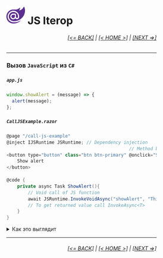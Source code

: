 <div style="width:80%; margin-left:10%;">

# <img src="./images/blazor_logo_transparent.png " width="50" /> JS Iterop

<div style="text-align:right;">

###### [[<= BACK]](06.md) | [[< HOME >]](00.1.md) | [[NEXT =>]](07.2.md)

</div>

---

### Вызов **`JavaScript`** из **`C#`**

##### `app.js`

```javascript
window.showAlert = (message) => {
  alert(message);
};
```

##### `CallJSExample.razor`

```csharp
@page "/call-js-example"
@inject IJSRuntime JSRuntime; // Dependency injection
                                              // Method binding
<button type="button" class="btn btn-primary" @onclick="ShowAlert">
    Show alert
</button>

@code {
    private async Task ShowAlert(){
        // Void call of JS function
        await JSRuntime.InvokeVoidAsync("showAlert", "This is an alert!");
        // To get returned value call InvokeAsync<T>
    }
}
```

<details>
  <summary>Как это выглядит</summary>

<img src="./images/js_interop_a.png " width="800" />

</details>

---

<div style="text-align:right;">

###### [[<= BACK]](06.md) | [[< HOME >]](00.1.md) | [[NEXT =>]](07.2.md)

</div>

</div>
